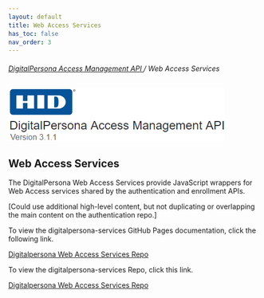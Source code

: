 ```yaml
---
layout: default
title: Web Access Services
has_toc: false
nav_order: 3
---
```


###### [DigitalPersona Access Management API ](https://lenhodgeman.github.io/digitalpersona-access-management-api/)/ Web Access Services  

![](assets/HID-logo.png)  

## Web Access Services  

The DigitalPersona Web Access Services provide JavaScript wrappers for Web Access services shared by the authentication and enrollment APIs.

[Could use additional high-level content, but not duplicating or overlapping the main content on the authentication repo.]

To view the digitalpersona-services GitHub Pages documentation, click the following link.

[Digitalpersona Web Access Services Repo](https://lenhodgeman.github.io/digitalpersona-services/)

To view the digitalpersona-services Repo, click this link.

[Digitalpersona Web Access Services  Repo](https://github.com/LenHodgeman/digitalpersona-services/)
